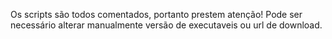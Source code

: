 Os scripts são todos comentados, portanto prestem atenção! Pode ser necessário alterar manualmente versão de executaveis ou url de download.
